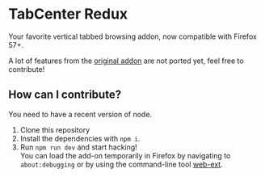 # TabCenter Redux

Your favorite vertical tabbed browsing addon, now compatible with Firefox 57+.  
  
A lot of features from the [original addon](https://github.com/bwinton/TabCenter/) are not ported yet, feel free to contribute!

## How can I contribute?

You need to have a recent version of node.  
1. Clone this repository
2. Install the dependencies with `npm i`.
3. Run `npm run dev` and start hacking!  
   You can load the add-on temporarily in Firefox by navigating to `about:debugging` or by using the command-line tool [web-ext](https://developer.mozilla.org/Add-ons/WebExtensions/Getting_started_with_web-ext).
